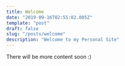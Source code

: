 ```yaml
---
title: Welcome
date: "2019-09-16T02:55:02.005Z"
template: "post"
draft: false
slug: "/posts/welcome"
description: "Welcome to my Personal Site"
---
```

There will be more content soon :)